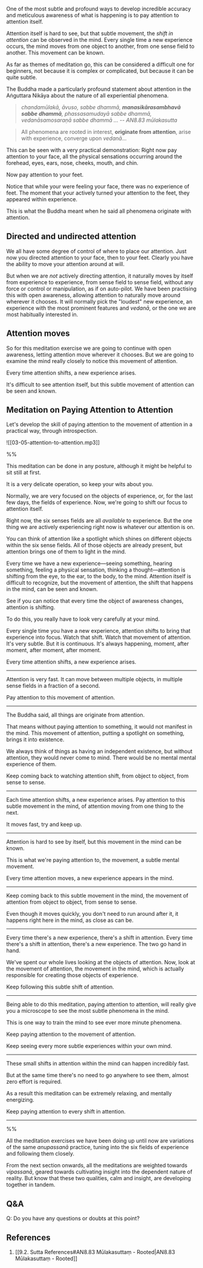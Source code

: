 
One of the most subtle and profound ways to develop incredible accuracy and meticulous awareness of what is happening is to pay attention to attention itself. 

Attention itself is hard to see, but that subtle movement, the *shift in attention* can be observed in the mind. Every single time a new experience occurs, the mind moves from one object to another, from one sense field to another. This movement can be known. 

As far as themes of meditation go, this can be considered a difficult one for beginners, not because it is complex or complicated, but because it can be quite subtle. 

The Buddha made a particularly profound statement about attention in the Aṅguttara Nikāya about the nature of all experiential phenomena.

> *chandamūlakā, āvuso, sabbe dhammā, **manasikārasambhavā sabbe dhammā**, phassasamudayā sabbe dhammā, vedanāsamosaraṇā sabbe dhammā …*
> -- *AN8.83 mūlakasutta*
 
> All phenomena are rooted in interest, **originate from attention**, arise with experience, converge upon *vedanā*…


This can be seen with a very practical demonstration: Right now pay attention to your face, all the physical sensations occurring around the forehead, eyes, ears, nose, cheeks, mouth, and chin. 

Now pay attention to your feet. 

Notice that while your were feeling your face, there was no experience of feet. The moment that your actively turned your attention to the feet, they appeared within experience. 

This is what the Buddha meant when he said all phenomena originate with attention. 

## Directed and undirected attention 

We all have some degree of control of where to place our attention. Just now you directed attention to your face, then to your feet. Clearly you have the ability to move your attention around at will. 

But when we are *not* actively directing attention, it naturally moves by itself from experience to experience, from sense field to sense field, without any force or control or manipulation, as if on auto-pilot. We have been practising this with open awareness, allowing attention to naturally move around wherever it chooses. It will normally pick the "loudest" new experience, an experience with the most prominent features and *vedanā*, or the one we are most habitually interested in. 

## Attention moves

So for this meditation exercise we are going to continue with open awareness, letting attention move wherever it chooses. But we are going to examine the mind really closely to notice this movement of attention. 

Every time attention shifts, a new experience arises. 

It's difficult to see attention itself, but this subtle movement of attention can be seen and known.

## Meditation on Paying Attention to Attention

Let's develop the skill of paying attention to the movement of attention in a practical way, through introspection. 

![[03-05-attention-to-attention.mp3]]

%%

This meditation can be done in any posture, although it might be helpful to sit still at first.

It is a very delicate operation, so keep your wits about you. 

Normally, we are very focused on the objects of experience, or, for the last few days, the fields of experience. Now, we're going to shift our focus to attention itself. 

Right now, the six senses fields are all *available* to experience. But the one thing we are actively experiencing right now is whatever our attention is on. 

You can think of attention like a spotlight which shines on different objects within the six sense fields. All of those objects are already present, but attention brings one of them to light in the mind. 

Every time we have a new experience—seeing something, hearing something, feeling a physical sensation, thinking a thought—attention is shifting from the eye, to the ear, to the body, to the mind. Attention itself is difficult to recognize, but the movement of attention, the shift that happens in the mind, can be seen and known. 

See if you can notice that every time the object of awareness changes, attention is shifting.

To do this, you really have to look very carefully at your mind.

Every single time you have a new experience, attention shifts to bring that experience into focus. Watch that shift. Watch that movement of attention. It's very subtle. But it is continuous. It's always happening, moment, after moment, after moment, after moment. 

Every time attention shifts, a new experience arises. 

---

Attention is very fast. It can move between multiple objects, in multiple sense fields in a fraction of a second. 

Pay attention to this movement of attention. 

---

The Buddha said, all things are originate from attention. 

That means without paying attention to something, it would not manifest in the mind. This movement of attention, putting a spotlight on something, brings it into existence. 

We always think of things as having an independent existence, but without attention, they would never come to mind. There would be no mental mental experience of them. 

Keep coming back to watching attention shift, from object to object, from sense to sense. 

---
Each time attention shifts, a new experience arises. Pay attention to this subtle movement in the mind, of attention moving from one thing to the next. 

It moves fast, try and keep up. 

---

Attention is hard to see by itself, but this movement in the mind can be known. 

This is what we're paying attention to, the movement, a subtle mental movement.

Every time attention moves, a new experience appears in the mind. 

---

Keep coming back to this subtle movement in the mind, the movement of attention from object to object, from sense to sense. 

Even though it moves quickly, you don't need to run around after it, it happens right here in the mind, as close as can be. 

---

Every time there's a new experience, there's a shift in attention. Every time there's a shift in attention, there's a new experience. The two go hand in hand. 

We've spent our whole lives looking at the objects of attention. Now, look at the movement of attention, the movement in the mind, which is actually responsible for creating those objects of experience. 

Keep following this subtle shift of attention.


---

Being able to do this meditation, paying attention to attention, will really give you a microscope to see the most subtle phenomena in the mind. 

This is one way to train the mind to see ever more minute phenomena.

Keep paying attention to the movement of attention. 

Keep seeing every more subtle experiences within your own mind.

---
These small shifts in attention within the mind can happen incredibly fast. 

But at the same time there's no need to go anywhere to see them, almost zero effort is required. 

As a result this meditation can be extremely relaxing, and mentally energizing.

Keep paying attention to every shift in attention. 

---
%%

All the meditation exercises we have been doing up until now are variations of the same *anupassanā* practice, tuning into the six fields of experience and following them closely. 

From the next section onwards, all the meditations are weighted towards *vipassanā*, geared towards cultivating insight into the dependent nature of reality. But know that these two qualities, calm and insight, are developing together in tandem.

## Q&A

Q: Do you have any questions or doubts at this point?
## References
1. [[9.2. Sutta References#AN8.83 Mūlakasuttaṃ - Rooted|AN8.83 Mūlakasuttaṃ - Rooted]]
